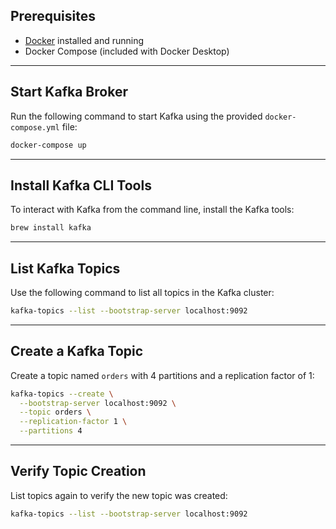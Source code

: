 ## Prerequisites

- [Docker](https://www.docker.com/) installed and running
- Docker Compose (included with Docker Desktop)

---

## Start Kafka Broker

Run the following command to start Kafka using the provided `docker-compose.yml` file:

```sh
docker-compose up
```

---

## Install Kafka CLI Tools

To interact with Kafka from the command line, install the Kafka tools:

```sh
brew install kafka
```

---

## List Kafka Topics

Use the following command to list all topics in the Kafka cluster:

```sh
kafka-topics --list --bootstrap-server localhost:9092
```

---

## Create a Kafka Topic

Create a topic named `orders` with 4 partitions and a replication factor of 1:

```sh
kafka-topics --create \
  --bootstrap-server localhost:9092 \
  --topic orders \
  --replication-factor 1 \
  --partitions 4
```

---

## Verify Topic Creation

List topics again to verify the new topic was created:

```sh
kafka-topics --list --bootstrap-server localhost:9092
```